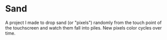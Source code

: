 # Sand

A project I made to drop sand (or "pixels") randomly from the touch point of the touchscreen and watch them fall into piles. New pixels color cycles over time.
